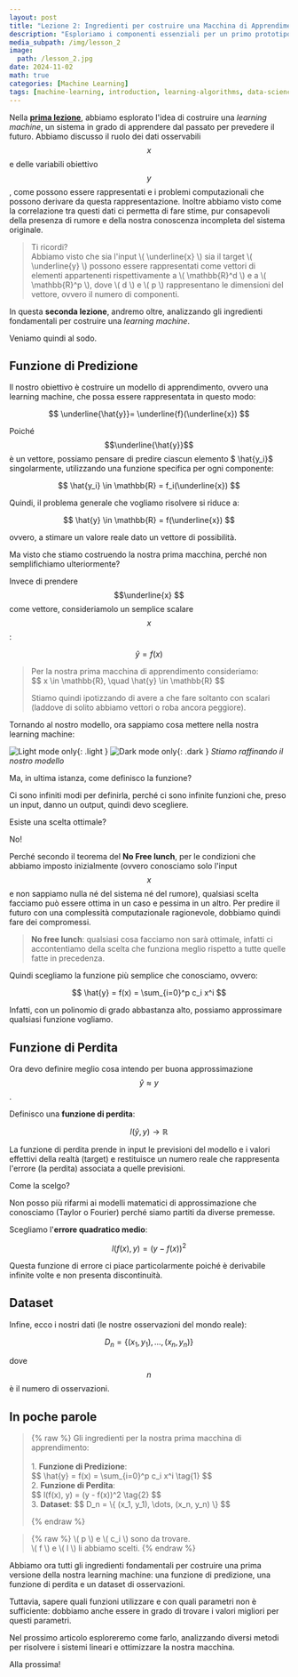 ```yaml
---
layout: post
title: "Lezione 2: Ingredienti per costruire una Macchina di Apprendimento"
description: "Esploriamo i componenti essenziali per un primo prototipo di macchina di apprendimento"
media_subpath: /img/lesson_2
image:
  path: /lesson_2.jpg
date: 2024-11-02
math: true
categories: [Machine Learning]
tags: [machine-learning, introduction, learning-algorithms, data-science, ai-basics, model-training, ml-theory]     # TAG names should always be lowercase
---
```

Nella **[prima lezione](../lezione_1)**, abbiamo esplorato l'idea di costruire una *learning machine*, un sistema in grado di apprendere dal passato per prevedere il futuro. Abbiamo discusso il ruolo dei dati osservabili $$ x $$ e delle variabili obiettivo $$ y $$, come possono essere rappresentati e i problemi computazionali che possono derivare da questa rappresentazione. Inoltre abbiamo visto come la correlazione tra questi dati ci permetta di fare stime, pur consapevoli della presenza di rumore e della nostra conoscenza incompleta del sistema originale.

<blockquote class="prompt-tip">
Ti ricordi? <br>Abbiamo visto che sia l'input \( \underline{x} \) sia il target \( \underline{y} \) possono essere rappresentati come vettori di elementi appartenenti rispettivamente a \( \mathbb{R}^d \) e a \( \mathbb{R}^p \), dove \( d \) e \( p \)  rappresentano le dimensioni del vettore, ovvero il numero di componenti. </blockquote>

In questa **seconda lezione**, andremo oltre, analizzando gli ingredienti fondamentali per costruire una *learning machine*.

Veniamo quindi al sodo.


<h2 id="predictor"><span class="me-2">Funzione di Predizione</span><a href="#predictor" class="anchor text-muted"></a></h2>

Il nostro obiettivo è costruire un modello di apprendimento, ovvero una learning machine, che possa essere rappresentata in questo modo:

$$
 \underline{\hat{y}}= \underline{f}(\underline{x})
$$

Poiché $$\underline{\hat{y}}$$ è un vettore, possiamo pensare di predire ciascun elemento $ \hat{y_i}$ singolarmente, utilizzando una funzione specifica per ogni componente:

$$
 \hat{y_i} \in \mathbb{R} = f_i(\underline{x})
$$

Quindi, il problema generale che vogliamo risolvere si riduce a:

$$
 \hat{y} \in \mathbb{R} = f(\underline{x})
$$

ovvero, a stimare un valore reale dato un vettore di possibilità.

Ma visto che stiamo costruendo la nostra prima macchina, perché non semplifichiamo ulteriormente?

Invece di prendere $$\underline{x} $$ come vettore, consideriamolo un semplice scalare $$x$$:

$$
 \hat{y} = f({x})
$$

<blockquote class="prompt-info"> Per la nostra prima macchina di apprendimento consideriamo: <br>
$$ x \in \mathbb{R}, \quad \hat{y} \in \mathbb{R} $$


Stiamo quindi ipotizzando di avere a che fare soltanto con scalari (laddove  di solito abbiamo vettori o roba ancora peggiore). </blockquote>

Tornando al nostro modello, ora sappiamo cosa mettere nella nostra learning machine:

![Light mode only](/learningmachine.png){: .light }
![Dark mode only](/learningmachinedark.png){: .dark }
_Stiamo raffinando il nostro modello_

Ma, in ultima istanza, come definisco la funzione?

Ci sono infiniti modi per definirla, perché ci sono infinite funzioni che, preso un input, danno un output, quindi devo scegliere.

Esiste una scelta ottimale?

No!

Perché secondo il teorema del **No Free lunch**, per le condizioni che abbiamo imposto inizialmente (ovvero conosciamo solo l'input $$ x $$ e non sappiamo nulla né del sistema né del rumore), qualsiasi scelta facciamo può essere ottima in un caso e pessima in un altro. Per predire il futuro con una complessità computazionale ragionevole, dobbiamo quindi fare dei compromessi.

<blockquote class="prompt-danger">
<strong>No free lunch</strong>: qualsiasi cosa facciamo non sarà ottimale, infatti ci accontentiamo della scelta che funziona meglio rispetto a tutte quelle fatte in precedenza.
</blockquote>

Quindi scegliamo la funzione più semplice che conosciamo, ovvero:

$$
\hat{y} = f(x) = \sum_{i=0}^p c_i x^i 
$$


Infatti, con un polinomio di grado abbastanza alto, possiamo approssimare qualsiasi funzione vogliamo.


<h2 id="loss-function"><span class="me-2">Funzione di Perdita</span><a href="#loss-function" class="anchor text-muted"></a></h2>

 Ora devo definire meglio cosa intendo per buona approssimazione $$ \hat{y} \approx y $$.
 
 Definisco una **funzione di perdita**:
 
 $$ l(\hat{y}, y) \rightarrow \mathbb{R} $$

La funzione di perdita prende in input le previsioni del modello e i valori effettivi della realtà (target) e restituisce un numero reale che rappresenta l'errore (la perdita) associata a quelle previsioni.

Come la scelgo?

Non posso più rifarmi ai modelli matematici di approssimazione che conosciamo (Taylor o Fourier) perché siamo partiti da diverse premesse.

Scegliamo l'**errore quadratico medio**:

$$ l(f(x), y) = (y - f(x))^2 $$

Questa funzione di errore ci piace particolarmente poiché è derivabile infinite volte e non presenta discontinuità.

<h2 id="dataset"><span class="me-2">Dataset</span><a href="#dataset" class="anchor text-muted"></a></h2>


Infine, ecco i nostri dati (le nostre osservazioni del mondo reale):

$$ D_n = \{ (x_1, y_1), \ldots, (x_n, y_n) \} $$

dove $$ n $$ è il numero di osservazioni.

<h2 id="nutshell"><span class="me-2">In poche parole</span><a href="#nutshell" class="anchor text-muted"></a></h2>

<blockquote class="prompt-tip">
{% raw %}
Gli ingredienti per la nostra prima macchina di apprendimento:<br><br>
1. <strong>Funzione di Predizione</strong>: <div id="eq-polynomial"> 
$$
\hat{y} = f(x) = \sum_{i=0}^p c_i x^i \tag{1}
$$
</div>
2. <strong>Funzione di Perdita</strong>: <div id="eq-loss">
$$
l(f(x), y) = (y - f(x))^2 \tag{2}
$$
</div>
3. <strong>Dataset</strong>: $$ D_n = \{ (x_1, y_1), \dots, (x_n, y_n) \} $$

{% endraw %}
</blockquote>

<blockquote class="prompt-warning">
{% raw %}
\( p \) e \( c_i \) sono da trovare.<br> \( f \) e \( l \) li abbiamo scelti.
{% endraw %}
</blockquote>

Abbiamo ora tutti gli ingredienti fondamentali per costruire una prima versione della nostra learning machine: una funzione di predizione, una funzione di perdita e un dataset di osservazioni.

Tuttavia, sapere quali funzioni utilizzare e con quali parametri non è sufficiente: dobbiamo anche essere in grado di trovare i valori migliori per questi parametri.

Nel prossimo articolo esploreremo come farlo, analizzando diversi metodi per risolvere i sistemi lineari e ottimizzare la nostra macchina.

Alla prossima!
